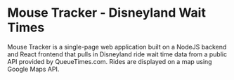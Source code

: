# Mouse Tracker - Disneyland Wait Times

Mouse Tracker is a single-page web application built on a NodeJS backend and React frontend that pulls in Disneyland ride wait time data from a public API provided by QueueTimes.com. Rides are displayed on a map using Google Maps API.
